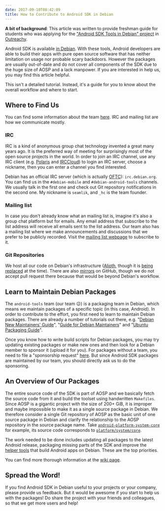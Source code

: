 ```yaml
---
date: 2017-09-10T08:42:09
title: How to Contribute to Android SDK in Debian
---
```


**A bit of background**: This article was written to provide freshman guide for students who was applying for the ["Android SDK Tools in Debian" project](https://wiki.debian.org/Outreachy/Round15/Projects#Outreachy.2FRound15.2FProjects.2FAndroidSDKToolsInDebian.Android_SDK_Tools_in_Debian) in [Outreachy](https://outreachy.org).

Android SDK is available [in Debian](https://packages.debian.org/source/sid/android-sdk-meta). With these tools, Android developers are able to build their apps with pure open source software that has neither limitation on usage nor probable scary backdoors. However the packages are usually out-of-date and do not cover all components of the SDK due to the huge size of AOSP and a lack manpower. If you are interested in help us, you may find this article helpful.

This isn't a detailed tutorial. Instead, it's a guide for you to know about the overall workflow and where to start.

## Where to Find Us

You can find some information about the team [here](https://wiki.debian.org/Teams/AndroidTools). IRC and mailing list are how we communicate mostly.

### IRC

IRC is a kind of anonymous group chat technology invented a great many years ago. It is the preferred way of meeting for surprisingly most of the open source projects in the world. In order to join an IRC channel, use any IRC client (e.g. [Polaris](https://wiki.gnome.org/Apps/Polari) and [IRCCloud](https://irccloud.com)) to login an IRC server, choose a nickname, then you can enter a channel you find interested.

Debian has an official IRC server (which is actually [OFTC](https://oftc.net)): `irc.debian.org`. You can find us in the `#debian-mobile` and `#debian-android-tools` channels. We usually talk in the first one and check out Git repository notifications in the second one. My nickname is `seamlik`, and `_hc` is the team founder.

### Mailing list

In case you don't already know what an mailing list is, imagine it's also a group chat platform but for emails. Any email address that subscribe to the list address will receive all emails sent to the list address. Our team also has a mailing list where we make announcements and discussions that we prefer to be publicly recorded. Visit the [mailing list webpage](https://lists.alioth.debian.org/cgi-bin/mailman/listinfo/android-tools-devel) to subscribe to it.

### Git Repositories

We host all our code on Debian's infrastructure ([Alioth](https://anonscm.debian.org/cgit/android-tools), though it is [being replaced](https://wiki.debian.org/Alioth/GitNext) at the time). There are also [mirrors](https://github.com/debian-pkg-android-tools) on GitHub, though we do not accept pull request there because that would be beyond Debian's workflow.

## Learn to Maintain Debian Packages

The `android-tools` team (our team 😉) is a packaging team in Debian, which means we maintain packages of a specific topic (in this case, Android). In order to contribute to the effort, you first need to learn to maintain Debian packages. There are already a number of tutorials out there, e.g. "[Debian New Maintainers' Guide](https://www.debian.org/doc/manuals/maint-guide)", "[Guide for Debian Maintainers](https://www.debian.org/doc/manuals/debmake-doc/index.html)" and "[Ubuntu Packaging Guide](http://packaging.ubuntu.com/html)".

Once you know how to write build scripts for Debian packages, you may try updating existing packages or make new ones and then look for a Debian member to sponsor it (upload it for you). For packages without a team, you need to file a "sponsorship request" [here](https://mentors.debian.net). But since Android SDK packages are maintained by our team, you should directly ask us to do the sponsoring.

## An Overview of Our Packages

The entire source code of the SDK is part of AOSP and we basically fetch the source code from it and build the toolset using handwritten `Makefiles`. Since AOSP is a gigantic project with the size of 200+ GiB, it is improper and maybe impossible to make it as a single source package in Debian. We therefore consider a single Git repository of AOSP as the basic unit of one source package in Debian and clarify the relationship to the AOSP repository in the source package name. Take [`android-platform-system-core`](https://packages.debian.org/source/unstable/android-platform-system-core) for example, its source code corresponds to [`platform/system/core`](https://android.googlesource.com/platform/system/core).

The work needed to be done includes updating all packages to the latest Android release, packaging missing parts of the SDK and improve the [helper tools](https://packages.debian.org/sid/android-sdk-helper) that build Android apps on Debian. These are the top priorities.

You can find more thorough information at the [wiki page](https://wiki.debian.org/AndroidTools).

## Spread the Word!

If you find Android SDK in Debian useful to your projects or your company, please provide us feedback. But it would be awesome if you start to help us with the packages! Do share the project with your friends and colleagues, so that we get more users and help!